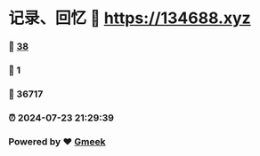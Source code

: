 # 记录、回忆 :link: https://134688.xyz 
### :page_facing_up: [38](https://134688.xyz/tag.html) 
### :speech_balloon: 1 
### :hibiscus: 36717 
### :alarm_clock: 2024-07-23 21:29:39 
### Powered by :heart: [Gmeek](https://github.com/Meekdai/Gmeek)
